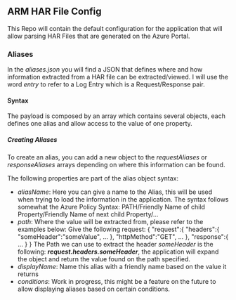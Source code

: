 ## ARM HAR File Config

This Repo will contain the default configuration for the application that will allow parsing HAR Files that are generated on the Azure Portal.

### Aliases

In the *aliases.json* you will find a JSON that defines where and how information extracted from a HAR file can be extracted/viewed. I will use the word *entry* to refer
to a Log Entry which is a Request/Response pair.

#### Syntax

The payload is composed by an array which contains several objects, each defines one alias and allow access to the value of one property.

##### Creating Aliases

To create an alias, you can add a new object to the *requestAliases* or *responseAliases* arrays depending on where this information can be found.

The following properties are part of the alias object syntax:
- *aliasName*: Here you can give a name to the Alias, this will be used when trying to load the information in the application. The syntax follows somewhat the Azure Policy Syntax: PATH/Friendly Name of child Property/Friendly Name of next child Property/...
- *path*: Where the value will be extracted from, please refer to the examples below:
    Give the following request:
      {
        "request":{
          "headers":{
            "someHeader":"someValue",
            ...
          },
          "httpMethod":"GET",
          ...
        },
        "response":{
          ...
        }
      }
  The Path we can use to extract the header *someHeader* is the following: ***request.headers.someHeader***, the application will expand the object and return the value found on the path specified.
- *displayName*: Name this alias with a friendly name based on the value it returns
- *conditions*: Work in progress, this might be a feature on the future to allow displaying aliases based on certain conditions.
